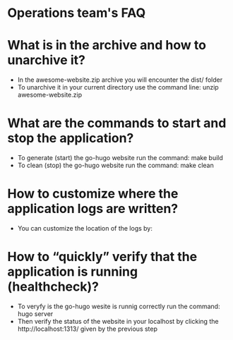 # Operations team's FAQ
# What is in the archive and how to unarchive it?
- In the awesome-website.zip archive you will encounter the dist/ folder
- To unarchive it in your current directory use the command line: unzip awesome-website.zip
# What are the commands to start and stop the application?
- To generate (start) the go-hugo website run the command: make build
- To clean (stop) the go-hugo website run the command: make clean
# How to customize where the application logs are written?
- You can customize the location of the logs by:
# How to “quickly” verify that the application is running (healthcheck)?
- To veryfy is the go-hugo wesite is runnig correctly run the command: hugo server
- Then verify the status of the website in your localhost by clicking the http://localhost:1313/ given by the previous step
